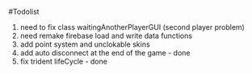 #Todolist
1. need to fix class waitingAnotherPlayerGUI (second player problem)
2. need remake firebase load and write data functions
3. add point system and unclokable skins
4. add auto disconnect at the end of the game - done
5. fix trident lifeCycle - done